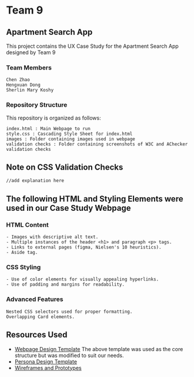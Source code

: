 # Team 9

## Apartment Search App
This project contains the UX Case Study for the Apartment Search App designed by Team 9

### Team Members
```
Chen Zhao
Hengxuan Dong
Sherlin Mary Koshy
```

### Repository Structure
This repository is organized as follows:
```
index.html : Main Webpage to run
style.css : Cascading Style Sheet for index.html
images : Folder containing images used in webpage
validation checks : Folder containing screenshots of W3C and AChecker validation checks
```

## Note on CSS Validation Checks

```
//add explanation here
```

## The following HTML and Styling Elements were used in our Case Study Webpage
### HTML Content
```
- Images with descriptive alt text.
- Multiple instances of the header <h1> and paragraph <p> tags.
- Links to external pages (figma, Nielsen's 10 heuristics).
- Aside tag.
```

### CSS Styling
```
- Use of color elements for visually appealing hyperlinks.
- Use of padding and margins for readability.
```

### Advanced Features
```
Nested CSS selectors used for proper formatting.
Overlapping Card elements.
```

## Resources Used
* [Webpage Design Template](https://codepen.io/bramus/pen/PobmGme)
The above template was used as the core structure but was modified to suit our needs.
* [Persona Design Template](https://xtensio.com/)
* [Wireframes and Prototypes](https://www.figma.com/)
